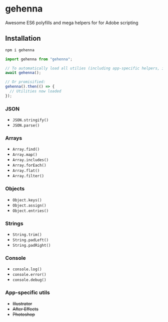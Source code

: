 # gehenna

Awesome ES6 polyfills and mega helpers for for Adobe scripting

## Installation

```bash
npm i gehenna
```

```js
import gehenna from "gehenna";

// To automatically load all utilies (including app-specific helpers, if any):
await gehenna();

// Or promisified:
gehenna().then(() => {
  // Utilities now loaded
});
```

### JSON

- `JSON.stringify()`
- `JSON.parse()`

### Arrays

- `Array.find()`
- `Array.map()`
- `Array.includes()`
- `Array.forEach()`
- `Array.flat()`
- `Array.filter()`

### Objects

- `Object.keys()`
- `Object.assign()`
- `Object.entries()`

### Strings

- `String.trim()`
- `String.padLeft()`
- `String.padRight()`

### Console

- `console.log()`
- `console.error()`
- `console.debug()`

### App-specific utils

- ~~Illustrator~~
- ~~After Effects~~
- ~~Photoshop~~
